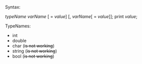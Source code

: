 Syntax:

_typeName_ _varName_ [ = _value_] [, _varName_[ = _value_]];
print _value_;

TypeNames:
- int
- double
- char    (~~is not working~~)
- string  (~~is not working~~)
- bool    (~~is not working~~)
